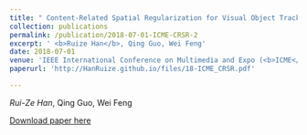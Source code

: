 ```yaml
---
title: " Content-Related Spatial Regularization for Visual Object Tracking "
collection: publications
permalink: /publication/2018-07-01-ICME-CRSR-2
excerpt: ' <b>Ruize Han</b>, Qing Guo, Wei Feng'
date: 2018-07-01
venue: 'IEEE International Conference on Multimedia and Expo (<b>ICME</b>), oral, best paper'
paperurl: 'http://HanRuize.github.io/files/18-ICME_CRSR.pdf'

---
```

<i>Rui-Ze Han</i>, Qing Guo, Wei Feng

[Download paper here](http://HanRuize.github.io/files/18-ICME_CRSR.pdf)
